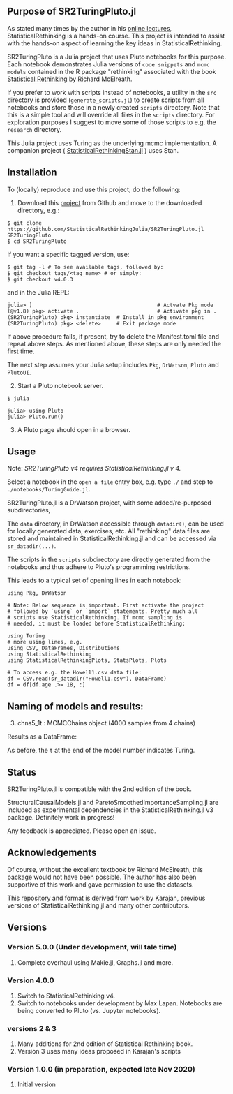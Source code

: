 ## Purpose of SR2TuringPluto.jl

As stated many times by the author in his [online lectures](https://www.youtube.com/watch?v=ENxTrFf9a7c&list=PLDcUM9US4XdNM4Edgs7weiyIguLSToZRI), StatisticalRethinking is a hands-on course. This project is intended to assist with the hands-on aspect of learning the key ideas in StatisticalRethinking. 

SR2TuringPluto is a Julia project that uses Pluto notebooks for this purpose. Each notebook demonstrates Julia versions of `code snippets` and `mcmc models` contained in the R package "rethinking" associated with the book [Statistical Rethinking](https://xcelab.net/rm/statistical-rethinking/) by Richard McElreath.

If you prefer to work with scripts instead of notebooks, a utility in the `src` directory is provided (`generate_scripts.jl`) to create scripts from all notebooks and store those in a newly created `scripts` directory. Note that this is a simple tool and will override all files in the `scripts` directory. For exploration purposes I suggest to move some of those scripts to e.g. the `research` directory.

This Julia project uses Turing as the underlying mcmc implementation.  A companion project ( [StatisticalRethinkingStan.jl](https://github.com/StatisticalRethinkingJulia/StatisticalRethinkingStan.jl) ) uses Stan.

## Installation

To (locally) reproduce and use this project, do the following:

1. Download this [project](https://github.com/StatisticalRethinkingJulia/SR2TuringPluto.jl) from Github and move to the downloaded directory, e.g.:

```
$ git clone https://github.com/StatisticalRethinkingJulia/SR2TuringPluto.jl SR2TuringPluto
$ cd SR2TuringPluto
```

If you want a specific tagged version, use:

```
$ git tag -l # To see available tags, followed by:
$ git checkout tags/<tag_name> # or simply:
$ git checkout v4.0.3
```

and in the Julia REPL:

```
julia> ]                                        # Actvate Pkg mode
(@v1.8) pkg> activate .                         # Activate pkg in .
(SR2TuringPluto) pkg> instantiate  # Install in pkg environment
(SR2TuringPluto) pkg> <delete>     # Exit package mode
```

If above procedure fails, if present, try to delete the Manifest.toml file and repeat above steps. As mentioned above, these steps are only needed the first time.

The next step assumes your Julia setup includes `Pkg`, `DrWatson`, `Pluto` and `PlutoUI`.

2. Start a Pluto notebook server.
```
$ julia

julia> using Pluto
julia> Pluto.run()
```

3. A Pluto page should open in a browser.

## Usage

Note: *SR2TuringPluto v4 requires StatisticalRethinking.jl v 4.*

Select a notebook in the `open a file` entry box, e.g. type `./` and step to `./notebooks/TuringGuide.jl`.

SR2TuringPluto.jl is a DrWatson project, with some added/re-purposed subdirectories,

The `data` directory, in DrWatson accessible through `datadir()`, can be used for locally generated data, exercises, etc. All "rethinking" data files are stored and maintained in StatisticalRethinking.jl and can be accessed via `sr_datadir(...)`.

The scripts in the `scripts` subdirectory are directly generated from the notebooks and thus adhere to Pluto's programming restrictions.

This leads to a typical set of opening lines in each notebook:
```
using Pkg, DrWatson

# Note: Below sequence is important. First activate the project
# followed by `using` or `import` statements. Pretty much all
# scripts use StatisticalRethinking. If mcmc sampling is
# needed, it must be loaded before StatisticalRethinking:

using Turing
# more using lines, e.g.
using CSV, DataFrames, Distributions
using StatisticalRethinking
using StatisticalRethinkingPlots, StatsPlots, Plots

# To access e.g. the Howell1.csv data file:
df = CSV.read(sr_datadir("Howell1.csv"), DataFrame)
df = df[df.age .>= 18, :]
```

## Naming of models and results:



3. chns5_1t          : MCMCChains object (4000 samples from 4 chains)

Results as a DataFrame:


As before, the `t` at the end of the model number indicates Turing.

## Status

SR2TuringPluto.jl is compatible with the 2nd edition of the book.

StructuralCausalModels.jl and ParetoSmoothedImportanceSampling.jl are included as experimental dependencies in the StatisticalRethinking.jl v3 package. Definitely work in progress!

Any feedback is appreciated. Please open an issue.

## Acknowledgements

Of course, without the excellent textbook by Richard McElreath, this package would not have been possible. The author has also been supportive of this work and gave permission to use the datasets.

This repository and format is derived from work by Karajan, previous versions of StatisticalRethinking.jl and many other contributors.

## Versions

### Version 5.0.0 (Under development, will tale time)

1. Complete overhaul using Makie.jl, Graphs.jl and more.

### Version 4.0.0

1. Switch to StatisticalRethinking v4.
2. Switch to notebooks under development by Max Lapan. Notebooks are being converted to Pluto (vs. Jupyter notebooks).

### versions 2 & 3

1. Many additions for 2nd edition of Statistical Rethinking book.
2. Version 3 uses many ideas proposed in Karajan's scripts

### Version 1.0.0 (in preparation, expected late Nov 2020)

1. Initial version

